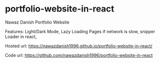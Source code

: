 # portfolio-website-in-react
Nawaz Danish Portfolio Website

Features: Light/Dark Mode, Lazy Loading Pages if network is slow, snipper Loader in react,

Hosted url: https://nawazdanish1996.github.io/portfolio-website-in-react/

Code url: https://github.com/nawazdanish1996/portfolio-website-in-react